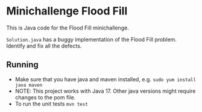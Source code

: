# Minichallenge Flood Fill

This is Java code for the Flood Fill minichallenge.

`Solution.java` has a buggy implementation of the Flood Fill problem. Identify and fix all the defects.

## Running

* Make sure that you have java and maven installed, e.g. `sudo yum install java maven`
* NOTE: This project works with Java 17. Other java versions might require changes to the pom file.
* To run the unit tests `mvn test`
